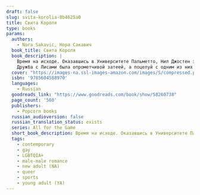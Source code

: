 ```yaml
---
draft: false
slug: svita-korolia-8b4625a0
title: Свита Короля
type: books
params:
  authors:
    - Nora Sakavic, Нора Сакавич
  book_title: Свита Короля
  book_description: |
    Время на исходе. Оказавшись в Университете Пальметто, Нил Джостен знал, что не доживет до конца года, но теперь, когда смерть не за горами, он больше чем прежде хочет жить. 
    Дружба с Лисами была опрометчивой затеей, а поцелуй с одним из них — затеей немыслимой. Пока «Лисы» пытаются во что бы то ни стало выйти в финал чемпионата, Нил сражается за свою жизнь, ведь теперь ей угрожает не только Рико Морияма, но и мафиозный клан Балтиморского Мясника. Правда — единственный шанс Нила на спасение, однако она может привести к гибели всех, кто ему дорог...
  cover: "https://images-na.ssl-images-amazon.com/images/S/compressed.photo.goodreads.com/books/1622834527i/58260738.jpg"
  isbn: '9785604588970'
  languages:
    - Russian
  goodreads_link: "https://www.goodreads.com/book/show/58260738"
  page_count: '560'
  publishers:
    - Popcorn books
  russian_audioversion: false
  russian_translation_status: exists
  series: All for the Game
  short_book_description: Время на исходе. Оказавшись в Университете Пальметто, Нил Джостен знал, что не доживет до конца года, но теперь, когда смерть не за горами, он больше чем прежде хочет жить.
  tags:
    - contemporary
    - gay
    - LGBTQIA+
    - male-male romance
    - new adult (NA)
    - queer
    - sports
    - young adult (YA)
---
```


